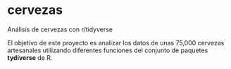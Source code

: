 # cervezas
Análisis de cervezas con r/tidyverse

El objetivo de este proyecto es analizar los datos de unas 75,000 cervezas artesanales utilizando diferentes funciones del conjunto de paquetes **tydiverse** de R.

